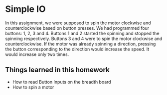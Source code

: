 # Simple IO
In this assignment, we were supposed to spin the motor clockwise and counterclockwise based on button presses. We had programmed four buttons: 1, 2, 3 and 4. Buttons 1 and 2 started the spinning and stopped the spinning respectively. Buttons 3 and 4 were to spin the motor clockwise and counterclockwise. If the motor was already spinning a direction, pressing the button corresponding to the direction would increase the speed. It would increase only two times.

## Things learned in this homework ##
* How to read Button Inputs on the breadth board
* How to spin a motor
